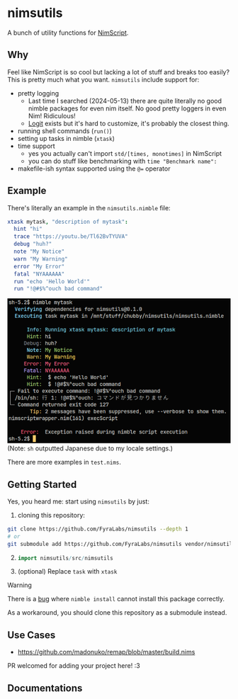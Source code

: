 # nimsutils

A bunch of utility functions for [NimScript].

## Why

Feel like NimScript is so cool but lacking a lot of stuff and breaks too easily?
This is pretty much what you want. `nimsutils` include support for:

- pretty logging
  - Last time I searched (2024-05-13) there are quite literally no good nimble packages for even
    nim itself. No good pretty loggers in even Nim! Ridiculous!
  - [Logit] exists but it's hard to customize, it's probably the closest thing.
- running shell commands (`run()`)
- setting up tasks in nimble (`xtask`)
- time support
  - yes you actually can't import `std/[times, monotimes]` in NimScript
  - you can do stuff like benchmarking with `time "Benchmark name":`
- makefile-ish syntax supported using the `@=` operator

## Example

There's literally an example in the `nimsutils.nimble` file:

```nim
xtask mytask, "description of mytask":
  hint "hi"
  trace "https://youtu.be/Tl62BvTYUVA"
  debug "huh?"
  note "My Notice"
  warn "My Warning"
  error "My Error"
  fatal "NYAAAAAA"
  run "echo 'Hello World'"
  run "!@#$%^ouch bad command"
```

![nimble-mytask.png](assets/nimble-mytask.png)\
(Note: `sh` outputted Japanese due to my locale settings.)

There are more examples in `test.nims`.

## Getting Started

Yes, you heard me: start using `nimsutils` by just:

1. cloning this repository:

```sh
git clone https://github.com/FyraLabs/nimsutils --depth 1
# or
git submodule add https://github.com/FyraLabs/nimsutils vendor/nimsutils
```

2. ```nim
   import nimsutils/src/nimsutils
   ```
3. (optional) Replace `task` with `xtask`

> [!WARNING]
> There is a [bug](https://github.com/nim-lang/nimble/issues/1259) where
> `nimble install` cannot install this package correctly.
>
> As a workaround, you should clone this repository as a submodule instead.

## Use Cases

- https://github.com/madonuko/remap/blob/master/build.nims

PR welcomed for adding your project here! :3

## Documentations

[NimScript]: https://nim-lang.org/docs/nims.html
[Logit]: https://github.com/Miqueas/Logit/blob/main/NimDocs.md
